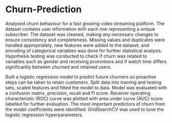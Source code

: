 # Churn-Prediction
Analysed churn behaviour for a fast growing video streaming platform. The dataset contains user information with each row representing a unique subscriber. The dataset was cleaned, making any necessary changes to ensure consistency and completeness. Missing values and duplicates were handled appropriately, new features were added to the dataset, and encoding of categorical variables was done for further statistical analysis. Hypothesis testing was conducted to check if churn was related to variables such as gender and receiving promotions and if watch time differs significantly between churned and retained users.

Built a logistic regression model to predict future churners so proactive steps can be taken to retain customers. Split data into training and testing sets, scaled features and fitted the model to data. Model was evaluated with a confusion matrix, precision, recall and f1 score. Receiver operating characteristic (ROC) curve was plotted with area under curve (AUC) score labelled for further evaluation. The most important predictors of churn from the model coefficients were identified. GridSearchCV was used to tune the logistic regression hyperparameters.

